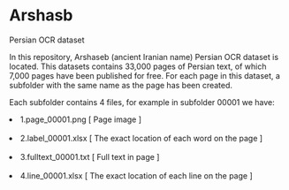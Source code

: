 # Arshasb
Persian OCR dataset

In this repository, Arshaseb (ancient Iranian name) Persian OCR dataset  is located.
This datasets contains 33,000 pages of Persian text, of which 7,000 pages have been published for free.
For each page in this dataset, a subfolder with the same name as the page has been created.

Each subfolder contains 4 files, for example in subfolder 00001 we have:</br>
  <ui>
  <li>1.page_00001.png [ Page image ] </li></br>
  <li>2.label_00001.xlsx [ The exact location of each word on the page ]</li></br>
  <li>3.fulltext_00001.txt [ Full text in page ]</li></br>
  <li>4.line_00001.xlsx [ The exact location of each line on the page ]</li></br>
  </ui>
    
